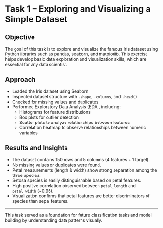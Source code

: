 # Task 1 – Exploring and Visualizing a Simple Dataset

## Objective
The goal of this task is to explore and visualize the famous Iris dataset using Python libraries such as pandas, seaborn, and matplotlib. This exercise helps develop basic data exploration and visualization skills, which are essential for any data scientist.

## Approach
- Loaded the Iris dataset using Seaborn
- Inspected dataset structure with `.shape`, `.columns`, and `.head()`
- Checked for missing values and duplicates
- Performed Exploratory Data Analysis (EDA), including:
  - Histograms for feature distributions
  - Box plots for outlier detection
  - Scatter plots to analyze relationships between features
  - Correlation heatmap to observe relationships between numeric variables

## Results and Insights
- The dataset contains 150 rows and 5 columns (4 features + 1 target).
- No missing values or duplicates were found.
- Petal measurements (length & width) show strong separation among the three species.
- Setosa species is easily distinguishable based on petal features.
- High positive correlation observed between `petal_length` and `petal_width` (~0.96).
- Visualization confirms that petal features are better discriminators of species than sepal features.

---
This task served as a foundation for future classification tasks and model building by understanding data patterns visually.
